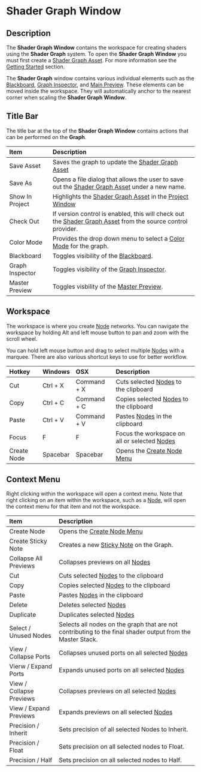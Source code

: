 # Shader Graph Window

## Description

The **Shader Graph Window** contains the workspace for creating shaders using the **Shader Graph** system. To open the **Shader Graph Window** you must first create a [Shader Graph Asset](index.md). For more information see the [Getting Started](Getting-Started.md) section.

The **Shader Graph** window contains various individual elements such as the [Blackboard](Blackboard.md), [Graph Inspector](Internal-Inspector.md), and [Main Preview](Master-Preview.md). These elements can be moved inside the workspace. They will automatically anchor to the nearest corner when scaling the **Shader Graph Window**.

## Title Bar

The title bar at the top of the **Shader Graph Window** contains actions that can be performed on the **Graph**.

| Item        | Description |
|:------------|:------------|
| Save Asset        | Saves the graph to update the [Shader Graph Asset](index.md) |
| Save As           | Opens a file dialog that allows the user to save out the [Shader Graph Asset](index.md) under a new name. |
| Show In Project   | Highlights the [Shader Graph Asset](index.md) in the [Project Window](https://docs.unity3d.com/Manual/ProjectView.html) |
| Check Out         | If version control is enabled, this will check out the [Shader Graph Asset](index.md) from the source control provider. |
| Color Mode        | Provides the drop down menu to select a [Color Mode](Color-Modes.md) for the graph. |
| Blackboard        | Toggles visibility of the [Blackboard](Blackboard.md). |
| Graph Inspector   | Toggles visibility of the [Graph Inspector](Internal-Inspector.md). |
| Master Preview    | Toggles visbility of the [Master Preview](Master-Preview.md). |

## Workspace

The workspace is where you create [Node](Node.md) networks.
You can navigate the workspace by holding Alt and left mouse button to pan and zoom with the scroll wheel.

You can hold left mouse button and drag to select multiple [Nodes](Node.md) with a marquee. There are also various shortcut keys to use for better workflow.

| Hotkey      | Windows     | OSX         | Description |
|:------------|:------------|:------------|:------------|
| Cut | Ctrl + X | Command + X | Cuts selected [Nodes](Node.md) to the clipboard
| Copy | Ctrl + C | Command + C | Copies selected [Nodes](Node.md) to the clipboard
| Paste | Ctrl + V | Command + V | Pastes [Nodes](Node.md) in the clipboard
| Focus | F | F | Focus the workspace on all or selected [Nodes](Node.md)
| Create Node | Spacebar | Spacebar | Opens the [Create Node Menu](Create-Node-Menu.md)

## Context Menu

Right clicking within the workspace will open a context menu. Note that right clicking on an item within the workspace, such as a [Node](Node.md), will open the context menu for that item and not the workspace.

| Item        | Description |
|:------------|:------------|
| Create Node | Opens the [Create Node Menu](Create-Node-Menu.md) |
| Create Sticky Note | Creates a new [Sticky Note](Sticky-Notes.md) on the Graph. |
| Collapse All Previews | Collapses previews on all [Nodes](Node.md) |
| Cut | Cuts selected [Nodes](Node.md) to the clipboard |
| Copy | Copies selected [Nodes](Node.md) to the clipboard |
| Paste | Pastes [Nodes](Node.md) in the clipboard |
| Delete | Deletes selected [Nodes](Node.md) |
| Duplicate | Duplicates selected [Nodes](Node.md) |
| Select / Unused Nodes | Selects all nodes on the graph that are not contributing to the final shader output from the Master Stack. |
| View / Collapse Ports | Collapses unused ports on all selected [Nodes](Node.md) |
| Vierw / Expand Ports | Expands unused ports on all selected [Nodes](Node.md) |
| View / Collapse Previews | Collapses previews on all selected [Nodes](Node.md) |
| View / Expand Previews | Expands previews on all selected [Nodes](Node.md) |
| Precision / Inherit | Sets precision of all selected Nodes to Inherit. |
| Precision / Float | Sets precision on all selected nodes to Float. |
| Precision / Half | Sets precision on all selected nodes to Half. |
